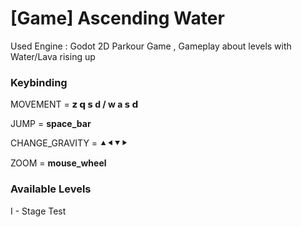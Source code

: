 # [Game] Ascending Water
Used Engine : Godot
2D Parkour Game , Gameplay about levels with Water/Lava rising up

### Keybinding ###

MOVEMENT = **𝘇 𝗾 𝘀 d / w a 𝘀 𝗱**

JUMP = **space_bar**

CHANGE_GRAVITY = ⯅⯇⯆⯈

ZOOM = **mouse_wheel**

### Available Levels ###

I - Stage Test
